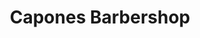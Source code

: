 ---
title: "Capones Barbershop"
url: /el-paso/capones-barbershop-sean-haggerty-drive/
shop: hairdresser
---